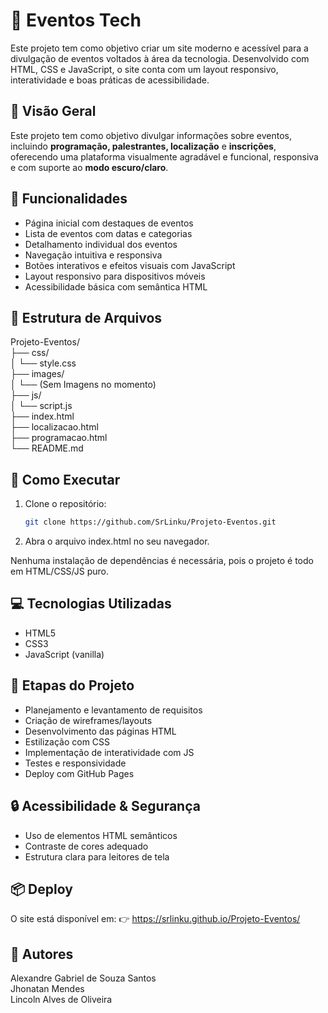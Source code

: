 # 🎉 Eventos Tech

Este projeto tem como objetivo criar um site moderno e acessível para a divulgação de eventos voltados à área da tecnologia. Desenvolvido com HTML, CSS e JavaScript, o site conta com um layout responsivo, interatividade e boas práticas de acessibilidade.

## 🚀 Visão Geral

Este projeto tem como objetivo divulgar informações sobre eventos, incluindo **programação, palestrantes, localização** e **inscrições**,  oferecendo uma plataforma visualmente agradável e funcional, responsiva e com suporte ao **modo escuro/claro**.

## 📌 Funcionalidades

- Página inicial com destaques de eventos
- Lista de eventos com datas e categorias
- Detalhamento individual dos eventos
- Navegação intuitiva e responsiva
- Botões interativos e efeitos visuais com JavaScript
- Layout responsivo para dispositivos móveis
- Acessibilidade básica com semântica HTML

## 📂 Estrutura de Arquivos

Projeto-Eventos/<br>
├── css/<br>
│   └── style.css<br>
├── images/<br>
│   └── (Sem Imagens no momento)<br>
├── js/<br>
│   └── script.js<br>
├── index.html<br>
├── localizacao.html<br>
├── programacao.html<br>
└── README.md<br>

## 🚀 Como Executar

1. Clone o repositório:
   ```bash
   git clone https://github.com/SrLinku/Projeto-Eventos.git

2. Abra o arquivo index.html no seu navegador.

Nenhuma instalação de dependências é necessária, pois o projeto é todo em HTML/CSS/JS puro.

## 💻 Tecnologias Utilizadas

- HTML5
- CSS3
- JavaScript (vanilla)

## 🧪 Etapas do Projeto

- Planejamento e levantamento de requisitos
- Criação de wireframes/layouts
- Desenvolvimento das páginas HTML
- Estilização com CSS
- Implementação de interatividade com JS
- Testes e responsividade
- Deploy com GitHub Pages

## 🔒 Acessibilidade & Segurança

- Uso de elementos HTML semânticos
- Contraste de cores adequado
- Estrutura clara para leitores de tela

## 📦 Deploy

O site está disponível em:
👉 https://srlinku.github.io/Projeto-Eventos/

## 👥 Autores

Alexandre Gabriel de Souza Santos<br>
Jhonatan Mendes<br>
Lincoln Alves de Oliveira<br>

